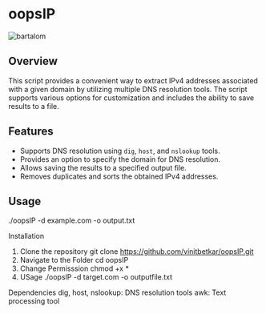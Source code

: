 # oopsIP

![bartalom](https://github.com/vinitbetkar/oopsIP/assets/114536926/fee21440-0222-4865-a4f5-41bc6c15fbef)


## Overview
This script provides a convenient way to extract IPv4 addresses associated with a given domain by utilizing multiple DNS resolution tools. The script supports various options for customization and includes the ability to save results to a file.

## Features
- Supports DNS resolution using `dig`, `host`, and `nslookup` tools.
- Provides an option to specify the domain for DNS resolution.
- Allows saving the results to a specified output file.
- Removes duplicates and sorts the obtained IPv4 addresses.

## Usage

./oopsIP -d example.com -o output.txt

Installation

1. Clone the repository
  git clone https://github.com/vinitbetkar/oopsIP.git
2. Navigate to the Folder
   cd oopsIP
3. Change Permisssion
  chmod +x *
4. USage
   ./oopsIP -d target.com -o outputfile.txt 
  

   

Dependencies
dig, host, nslookup: DNS resolution tools
awk: Text processing tool
